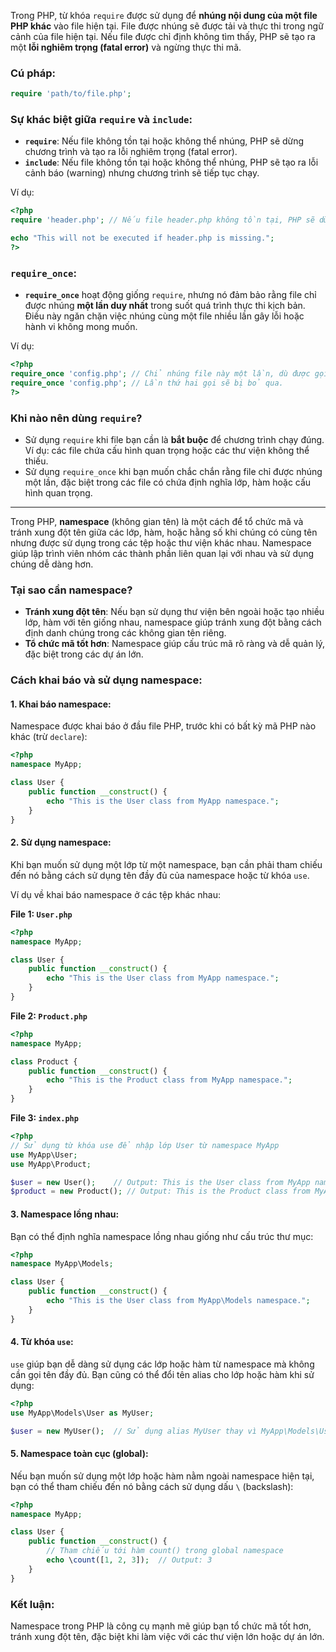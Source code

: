 Trong PHP, từ khóa `require` được sử dụng để **nhúng nội dung của một file PHP khác** vào file hiện tại. File được nhúng sẽ được tải và thực thi trong ngữ cảnh của file hiện tại. Nếu file được chỉ định không tìm thấy, PHP sẽ tạo ra một **lỗi nghiêm trọng (fatal error)** và ngừng thực thi mã.

### Cú pháp:
```php
require 'path/to/file.php';
```

### Sự khác biệt giữa `require` và `include`:
- **`require`**: Nếu file không tồn tại hoặc không thể nhúng, PHP sẽ dừng chương trình và tạo ra lỗi nghiêm trọng (fatal error).
- **`include`**: Nếu file không tồn tại hoặc không thể nhúng, PHP sẽ tạo ra lỗi cảnh báo (warning) nhưng chương trình sẽ tiếp tục chạy.

Ví dụ:
```php
<?php
require 'header.php'; // Nếu file header.php không tồn tại, PHP sẽ dừng chương trình.

echo "This will not be executed if header.php is missing.";
?>
```

### `require_once`:
- **`require_once`** hoạt động giống `require`, nhưng nó đảm bảo rằng file chỉ được nhúng **một lần duy nhất** trong suốt quá trình thực thi kịch bản. Điều này ngăn chặn việc nhúng cùng một file nhiều lần gây lỗi hoặc hành vi không mong muốn.
  
Ví dụ:
```php
<?php
require_once 'config.php'; // Chỉ nhúng file này một lần, dù được gọi nhiều lần.
require_once 'config.php'; // Lần thứ hai gọi sẽ bị bỏ qua.
?>
```

### Khi nào nên dùng `require`?
- Sử dụng `require` khi file bạn cần là **bắt buộc** để chương trình chạy đúng. Ví dụ: các file chứa cấu hình quan trọng hoặc các thư viện không thể thiếu.
- Sử dụng `require_once` khi bạn muốn chắc chắn rằng file chỉ được nhúng một lần, đặc biệt trong các file có chứa định nghĩa lớp, hàm hoặc cấu hình quan trọng.
------
Trong PHP, **namespace** (không gian tên) là một cách để tổ chức mã và tránh xung đột tên giữa các lớp, hàm, hoặc hằng số khi chúng có cùng tên nhưng được sử dụng trong các tệp hoặc thư viện khác nhau. 
Namespace giúp lập trình viên nhóm các thành phần liên quan lại với nhau và sử dụng chúng dễ dàng hơn.

### Tại sao cần namespace?
- **Tránh xung đột tên**: Nếu bạn sử dụng thư viện bên ngoài hoặc tạo nhiều lớp, hàm với tên giống nhau, namespace giúp tránh xung đột bằng cách định danh chúng trong các không gian tên riêng.
- **Tổ chức mã tốt hơn**: Namespace giúp cấu trúc mã rõ ràng và dễ quản lý, đặc biệt trong các dự án lớn.

### Cách khai báo và sử dụng namespace:

#### 1. Khai báo namespace:
Namespace được khai báo ở đầu file PHP, trước khi có bất kỳ mã PHP nào khác (trừ `declare`):
```php
<?php
namespace MyApp;

class User {
    public function __construct() {
        echo "This is the User class from MyApp namespace.";
    }
}
```

#### 2. Sử dụng namespace:
Khi bạn muốn sử dụng một lớp từ một namespace, bạn cần phải tham chiếu đến nó bằng cách sử dụng tên đầy đủ của namespace hoặc từ khóa `use`.

Ví dụ về khai báo namespace ở các tệp khác nhau:

**File 1: `User.php`**
```php
<?php
namespace MyApp;

class User {
    public function __construct() {
        echo "This is the User class from MyApp namespace.";
    }
}
```

**File 2: `Product.php`**
```php
<?php
namespace MyApp;

class Product {
    public function __construct() {
        echo "This is the Product class from MyApp namespace.";
    }
}
```

**File 3: `index.php`**
```php
<?php
// Sử dụng từ khóa use để nhập lớp User từ namespace MyApp
use MyApp\User;
use MyApp\Product;

$user = new User();    // Output: This is the User class from MyApp namespace.
$product = new Product(); // Output: This is the Product class from MyApp namespace.
```

#### 3. Namespace lồng nhau:
Bạn có thể định nghĩa namespace lồng nhau giống như cấu trúc thư mục:
```php
<?php
namespace MyApp\Models;

class User {
    public function __construct() {
        echo "This is the User class from MyApp\Models namespace.";
    }
}
```

#### 4. Từ khóa `use`:
`use` giúp bạn dễ dàng sử dụng các lớp hoặc hàm từ namespace mà không cần gọi tên đầy đủ. Bạn cũng có thể đổi tên alias cho lớp hoặc hàm khi sử dụng:
```php
<?php
use MyApp\Models\User as MyUser;

$user = new MyUser();  // Sử dụng alias MyUser thay vì MyApp\Models\User
```

#### 5. Namespace toàn cục (global):
Nếu bạn muốn sử dụng một lớp hoặc hàm nằm ngoài namespace hiện tại, bạn có thể tham chiếu đến nó bằng cách sử dụng dấu `\` (backslash):
```php
<?php
namespace MyApp;

class User {
    public function __construct() {
        // Tham chiếu tới hàm count() trong global namespace
        echo \count([1, 2, 3]);  // Output: 3
    }
}
```

### Kết luận:
Namespace trong PHP là công cụ mạnh mẽ giúp bạn tổ chức mã tốt hơn, tránh xung đột tên, đặc biệt khi làm việc với các thư viện lớn hoặc dự án lớn.
